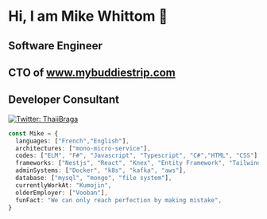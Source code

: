 # Hi, I am Mike Whittom 👋

## Software Engineer
## CTO of www.mybuddiestrip.com
## Developer Consultant  

[![Twitter: ThaiiBraga](https://img.shields.io/twitter/follow/mewhit?style=social)](https://twitter.com/mewhit)
```typescript
const Mike = {
  languages: ["French","English"],
  architectures: ["mono-micro-service"], 
  codes: ["ELM", "F#", "Javascript", "Typescript", "C#","HTML", "CSS"],
  frameworks: ["Nestjs", "React", "Knex", "Entity Framework", "TailwindCss"],
  adminSystems: ["Docker", "k8s", "kafka", "aws"],
  database: ["mysql", "mongo", "file system"],
  currentlyWorkAt: "Kumojin",
  olderEmployer: ["Vooban"],
  funFact: "We can only reach perfection by making mistake",
}
```

<!--
**mewhit/mewhit** is a ✨ _special_ ✨ repository because its `README.md` (this file) appears on your GitHub profile.

Here are some ideas to get you started:

- 🔭 I’m currently working on ...
- 🌱 I’m currently learning ...
- 👯 I’m looking to collaborate on ...
- 🤔 I’m looking for help with ...
- 💬 Ask me about ...
- 📫 How to reach me: ...
- 😄 Pronouns: ...
- ⚡ Fun fact: ...
-->
